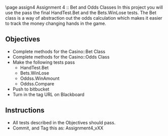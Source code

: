   \page assign4 Assignment 4 :: Bet and Odds Classes
 In this project you will use the pass the final HandTest.Bet and the Bets.WinLose tests. The Bet class is a way of abstraction out the odds calculation which makes it easier to track the money changing hands in the game.

Objectives
----------
- Complete methods for the Casino::Bet Class
- Complete methods for the Casino::Odds Class
- Make the following tests pass
    - HandTest.Bet
    - Bets.WinLose
    - Oddss.WinAmount
    - Oddss.Compare
- Push to bitbucket
- Turn in the tag URL on Blackboard

Instructions
------------

- All tests described in the Objectives should pass.
- Commit, and Tag this as: Assignment4_vXX 
